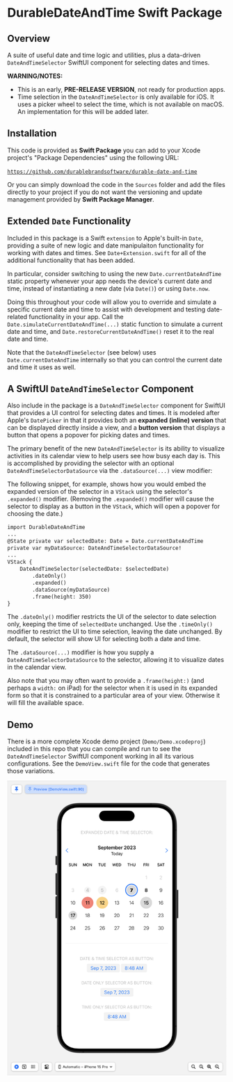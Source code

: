 # **DurableDateAndTime** Swift Package

## Overview
A suite of useful date and time logic and utilities, plus a data-driven `DateAndTimeSelector` SwiftUI component for selecting dates and times.

**WARNING/NOTES:**
* This is an early, **PRE-RELEASE VERSION**, not ready for production apps. 
* Time selection in the `DateAndTimeSelector` is only available for iOS. It uses a picker wheel to select the time, which is not available on macOS. An implementation for this will be added later.

## Installation
This code is provided as **Swift Package** you can add to your Xcode project's "Package Dependencies" using the following URL:

<code>https://github.com/durablebrandsoftware/durable-date-and-time</code>

Or you can simply download the code in the `Sources` folder and add the files directly to your project if you do not want the versioning and update management provided by **Swift Package Manager**.


## Extended `Date` Functionality

Included in this package is a Swift `extension` to Apple's built-in `Date`, providing a suite of new logic and date manipulaiton functionality for working with dates and times. See `Date+Extension.swift` for all of the additional functionality that has been added.

In particular, consider switching to using the new `Date.currentDateAndTime` static property whenever your app needs the device's current date and time, instead of instantiating a new date (via `Date()`) or using `Date.now`.

Doing this throughout your code will allow you to override and simulate a specific current date and time to assist with development and testing date-related functionality in your app. Call the `Date.simulateCurrentDateAndTime(...)` static function to simulate a current date and time, and `Date.restoreCurrentDateAndTime()` reset it to the real date and time. 

Note that the `DateAndTimeSelector` (see below) uses `Date.currentDateAndTime` internally so that you can control the current date and time it uses as well.

## A SwiftUI `DateAndTimeSelector` Component

Also include in the package is a `DateAndTimeSelector` component for SwiftUI that provides a UI control for selecting dates and times. It is modeled after Apple's `DatePicker` in that it provides both an **expanded (inline) version** that can be displayed directly inside a view, and a **button version** that displays a button that opens a popover for picking dates and times.

The primary benefit of the new `DateAndTimeSelector` is its ability to visualize activities in its calendar view to help users see how busy each day is. This is accomplished by providing the selector with an optional `DateAndTimeSelectorDataSource` via the `.dataSource(...)` view modifier:

The following snippet, for example, shows how you would embed the expanded version of the selector in a `VStack` using the selector's `.expanded()` modifier. (Removing the `.expanded()` modifier will cause the selector to display as a button in the `VStack`, which will open a popover for choosing the date.)

```
import DurableDateAndTime
...
@State private var selectedDate: Date = Date.currentDateAndTime
private var myDataSource: DateAndTimeSelectorDataSource!
...
VStack {
    DateAndTimeSelector(selectedDate: $selectedDate)
        .dateOnly()
        .expanded()
        .dataSource(myDataSource)
        .frame(height: 350)
}
```

The `.dateOnly()` modifier restricts the UI of the selector to date selection only, keeping the time of `selectedDate` unchanged. Use the `.timeOnly()` modifier to restrict the UI to time selection, leaving the date unchanged. By default, the selector will show UI for selecting both a date and time.

The `.dataSource(...)` modifier is how you supply a `DateAndTimeSelectorDataSource` to the selector, allowing it to visualize dates in the calendar view.

Also note that you may often want to provide a `.frame(height:)` (and perhaps a `width:` on iPad) for the selector when it is used in its expanded form so that it is constrained to a particular area of your view. Otherwise it will fill the available space.

## Demo

There is a more complete Xcode demo project (`Demo/Demo.xcodeproj`) included in this repo that you can compile and run to see the `DateAndTimeSelector` SwiftUI component working in all its various configurations. See the `DemoView.swift` file for the code that generates those variations.

![demo](README_assets/demo.png)

